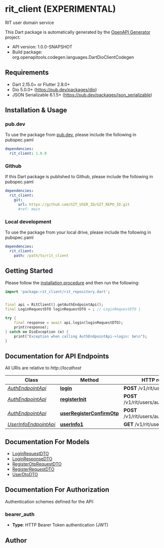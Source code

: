 # rit_client (EXPERIMENTAL)
RIT user domain service

This Dart package is automatically generated by the [OpenAPI Generator](https://openapi-generator.tech) project:

- API version: 1.0.0-SNAPSHOT
- Build package: org.openapitools.codegen.languages.DartDioClientCodegen

## Requirements

* Dart 2.15.0+ or Flutter 2.8.0+
* Dio 5.0.0+ (https://pub.dev/packages/dio)
* JSON Serializable 6.1.5+ (https://pub.dev/packages/json_serializable)

## Installation & Usage

### pub.dev
To use the package from [pub.dev](https://pub.dev), please include the following in pubspec.yaml
```yaml
dependencies:
  rit_client: 1.0.0
```

### Github
If this Dart package is published to Github, please include the following in pubspec.yaml
```yaml
dependencies:
  rit_client:
    git:
      url: https://github.com/GIT_USER_ID/GIT_REPO_ID.git
      #ref: main
```

### Local development
To use the package from your local drive, please include the following in pubspec.yaml
```yaml
dependencies:
  rit_client:
    path: /path/to/rit_client
```

## Getting Started

Please follow the [installation procedure](#installation--usage) and then run the following:

```dart
import 'package:rit_client/rit_repository.dart';


final api = RitClient().getAuthEndpointApi();
final LoginRequestDTO loginRequestDTO = ; // LoginRequestDTO | 

try {
    final response = await api.login(loginRequestDTO);
    print(response);
} catch on DioException (e) {
    print("Exception when calling AuthEndpointApi->login: $e\n");
}

```

## Documentation for API Endpoints

All URIs are relative to *http://localhost*

Class | Method | HTTP request | Description
------------ | ------------- | ------------- | -------------
[*AuthEndpointApi*](doc/AuthEndpointApi.md) | [**login**](doc/AuthEndpointApi.md#login) | **POST** /v1/rit/users/auth/login | 
[*AuthEndpointApi*](doc/AuthEndpointApi.md) | [**registerInit**](doc/AuthEndpointApi.md#registerinit) | **POST** /v1/rit/users/auth/register | 
[*AuthEndpointApi*](doc/AuthEndpointApi.md) | [**userRegisterConfirmOtp**](doc/AuthEndpointApi.md#userregisterconfirmotp) | **POST** /v1/rit/users/auth/register/otp | 
[*UserInfoEndpointApi*](doc/UserInfoEndpointApi.md) | [**userInfo1**](doc/UserInfoEndpointApi.md#userinfo1) | **GET** /v1/rit/users/ | 


## Documentation For Models

 - [LoginRequestDTO](doc/LoginRequestDTO.md)
 - [LoginResponseDTO](doc/LoginResponseDTO.md)
 - [RegisterOtpRequestDTO](doc/RegisterOtpRequestDTO.md)
 - [RegisterRequestDTO](doc/RegisterRequestDTO.md)
 - [UserDtoDTO](doc/UserDtoDTO.md)


## Documentation For Authorization


Authentication schemes defined for the API:
### bearer_auth

- **Type**: HTTP Bearer Token authentication (JWT)


## Author



